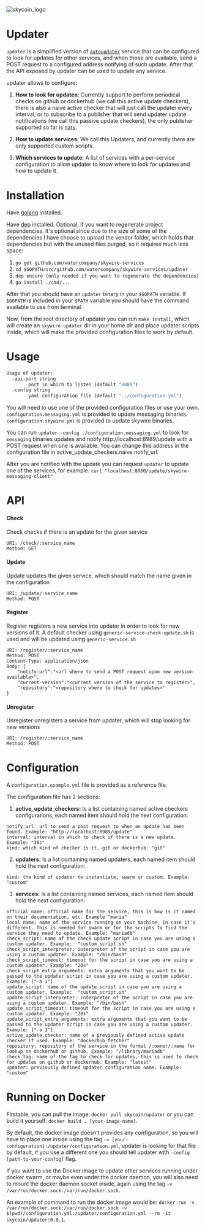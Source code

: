
![skycoin_logo](https://user-images.githubusercontent.com/26845312/32426705-d95cb988-c281-11e7-9463-a3fce8076a72.png)

# Updater

`updater` is a simplified version of [`autoupdater`](https://github.com/skycoin/services/tree/master/autoupdater) service that can be configured to look for updates for other services, and when those are
available, send a POST request to a configured address notifying of such update. After that the API
exposed by updater can be used to update any service.

updater allows to configure:

1. **How to look for updates:** Currently support to perform periodical checks on github or dockerhub (we call this active update checkers), there is also a naive active checker that will just call the updater every interval, or to subscribe to a publisher that will send updater update notifications (we call this passive update checkers), the only publisher supported so far is [nats](https://nats.io/).
    
2. **How to update services:** We call this Updaters, and currently there are only supported custom scripts.
    
3. **Which services to update:** A list of services with a per-service configuration to allow updater to know where to look for updates and how to update it.

# Installation

Have [golang](https://golang.org/dl/) installed.

Have [dep](https://golang.github.io/dep/docs/installation.html) installed.
Optional, if you want to regenerate project dependencies. It's optional since due
to the size of some of the dependencies I have choose to upload the vendor folder, which
holds that dependencies but with the unused files purged, so it requires much less space:

1. `go get github.com/watercompany/skywire-services`
2. `cd $GOPATH/src/github.com/watercompany/skywire-services/updater`
3. `dep ensure (only needed if you want to regenerate the dependencies)`
4. `go install ./cmd/...`

After that you should have an `updater` binary in your `$GOPATH` variable. If `$GOPATH` is included in your `$PATH` variable you should have the command available to use from terminal.

Now, from the root directory of updater you can run `make install`, which will create an `skywire-updater`
dir in your home dir and place updater scripts inside, which will make the provided configuration files
to work by default.

# Usage

```bash
Usage of updater:
  -api-port string
    	port in which to listen (default "8080")
  -config string
    	yaml configuration file (default "../configuration.yml")
```

You will need to use one of the provided configuration files or use your own.
`configuration.messaging.yml` is provided to update messaging binaries.
`configuration.skywire.yml` is provided to update skywire binaries.

You can run `updater -config ./configuration.messaging.yml` to look for `messaging`
binaries updates and notify http://localhost:8989/update with a POST request when one
is available. You can change this address in the configuration file in
active_update_checkers.naive.notify_url.

After you are notified with the update you can request `updater` to update one of the
services, for example:
`curl "localhost:8080/update/skywire-messaging-client"`

# API

#### Check
Check checks if there is an update for the given service
```
URI: /check/:service_name
Method: GET
```

#### Update
Update updates the given service, which should match the name given in the configuration
```
URI: /update/:service_name
Method: POST
```

#### Register
Register registers a new service into updater in order to look for new versions of it. A default checker
using `generic-service-check-update.sh` is used and will be updated using `generic-service.sh`
```
URI: /register/:service_name
Method: POST
Content-Type: application/json
Body: {
 	"notify-url":"<url where to send a POST request upon new version available>",
 	"current-version":"<current version of the service to register>",
 	"repository":"<repository where to check for updates>"
}
```

#### Unregister
Unregister unregisters a service from updater, which will stop looking for new versions
```
URI: /register/:service_name
Method: POST
```

# Configuration

A `configuration.example.yml` file is provided as a reference file.

The configuration file has 2 sections:

1. **active_update_checkers:**
    Is a list containing named active checkers configurations, each named item should hold the next configuration:

```
notify_url: url to send a post request to when an update has been found. Example: "http://localhost:8989/update"
interval: interval in which to check if there is a new update. Example: "30s"
kind: which kind of checker is it, git or dockerhub: "git"
```

2. **updaters:**
    Is a list containing named updaters, each named item should hold the next configuration:

```
kind: the kind of updater to instantiate, swarm or custom. Example: "custom"
```

3. **services:**
    Is a list containing named services, each named item should hold the next configuration:

```
official_name: official name for the service, this is how is it named on their documentation, etc. Example "maria"
local_name: name of the service running on your machine, in case it's different. This is needed for swarm or for the scripts to find the service they need to update. Example: "mariadb"
check_script: name of the check update script in case you are using a custom updater. Example:  "custom_script.sh"
check_script_interpreter: interpreter of the script in case you are using a custom updater. Example: "/bin/bash"
check_script_timeout: timeout for the script in case you are using a custom updater. Example: "20s"
check_script_extra_arguments: extra arguments that you want to be passed to the updater script in case you are using a custom updater. Example: ["-a 1"]
update_script: name of the update script in case you are using a custom updater. Example:  "custom_script.sh"
update_script_interpreter: interpreter of the script in case you are using a custom updater. Example: "/bin/bash"
update_script_timeout: timeout for the script in case you are using a custom updater. Example: "20s"
update_script_extra_arguments: extra arguments that you want to be passed to the updater script in case you are using a custom updater. Example: ["-a 1"]
active_update_checker: name of a previously defined active update checker if used. Example: "dockerhub_fetcher"
repository: repository of the service in the format /:owner/:name for lookup on dockerhub or github. Example: "/library/mariadb"
check_tag: name of the tag to check for updates, this is used to check for updates on github or dockerhub. Example: "latest"
updater: previously defined updater configuration name. Example: "custom"
```

# Running on Docker
Firstable, you can pull the image: `docker pull skycoin/updater` or you can build it yourself: `docker build . [your-image-name]`.

By default, the docker image doesn't provides any configuration, so you will have to place one inside using the tag `-v [your-configuration]:/updater/configuration.yml`, updater is looking for that file by default, if you use a different one you should tell updater with `-config [path-to-your-config]` flag.

If you want to use the Docker image to update other services running under docker swarm, or maybe even under the docker daemon, you will also need to mount the docker daemon socket inside, again using the tag `-v /var/run/docker.sock:/var/run/docker.sock`.

An example of command to run the docker image would be:
`docker run -v /var/run/docker.sock:/var/run/docker.sock -v $(pwd)/configuration.yml:/updater/configuration.yml --rm -it skycoin/updater:0.0.1`.
